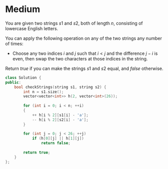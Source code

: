 # Medium

You are given two strings $s1$ and $s2$, both of length $n$, consisting of lowercase English letters.

You can apply the following operation on any of the two strings any number of times:

- Choose any two indices $i$ and $j$ such that $i < j$ and the difference $j - i$ is even, then swap the two characters at those indices in the string.

Return $true$ if you can make the strings $s1$ and $s2$ equal, and $false$ otherwise.

```cpp
class Solution {
public:
    bool checkStrings(string s1, string s2) {
        int n = s1.size();
        vector<vector<int>> h(2, vector<int>(26));
        
        for (int i = 0; i < n; ++i)
        {
            ++ h[i % 2][s1[i] - 'a'];
            -- h[i % 2][s2[i] - 'a'];
        }
        
        for (int j = 0; j < 26; ++j)
            if (h[0][j] || h[1][j])
                return false;
        
        return true;
    }
};
```
